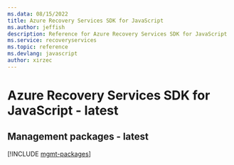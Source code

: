 ```yaml
---
ms.data: 08/15/2022
title: Azure Recovery Services SDK for JavaScript
ms.author: jeffish
description: Reference for Azure Recovery Services SDK for JavaScript
ms.service: recoveryservices
ms.topic: reference
ms.devlang: javascript
author: xirzec
---
```

# Azure Recovery Services SDK for JavaScript - latest

## Management packages - latest
[!INCLUDE [mgmt-packages](recovery-services-mgmt-index.md)]
